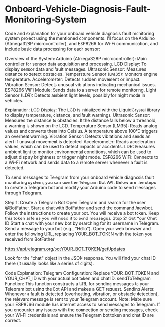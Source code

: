 # Onboard-Vehicle-Diagnosis-Fault-Monitoring-System

Code and explanation for your onboard vehicle diagnosis fault monitoring system project using the mentioned components. I'll focus on the Arduino (Atmega328P microcontroller), and ESP8266 for Wi-Fi communication, and include basic data processing for each sensor:

Overview of the System:
Arduino (Atmega328P microcontroller): Main controller for sensor data acquisition and processing.
LCD Display: To display sensor data and fault messages.
Ultrasonic Sensor: Measures distance to detect obstacles.
Temperature Sensor (LM35): Monitors engine temperature.
Accelerometer: Detects sudden movement or impact.
Vibration Sensor: Detects unusual vibrations indicating mechanical issues.
ESP8266 WiFi Module: Sends data to a server for remote monitoring.
Light Sensor (LDR): Detects ambient light levels, possibly for night mode in vehicles.

Explanation:
LCD Display: The LCD is initialized with the LiquidCrystal library to display temperature, distance, and fault warnings.
Ultrasonic Sensor: Measures the distance to obstacles. If the distance falls below a threshold, a warning is shown on the LCD.
Temperature Sensor (LM35): Reads analog values and converts them into Celsius. A temperature above 100°C triggers an overheat warning.
Vibration Sensor: Detects vibrations and sends an alert if unusual movement is detected.
Accelerometer: Reads acceleration values, which can be used to detect impacts or accidents.
LDR: Measures ambient light to monitor environmental conditions, which can be used to adjust display brightness or trigger night mode.
ESP8266 WiFi: Connects to a Wi-Fi network and sends data to a remote server whenever a fault is detected.




To send messages to Telegram from your onboard vehicle diagnosis fault monitoring system, you can use the Telegram Bot API. Below are the steps to create a Telegram bot and modify your Arduino code to send messages through Telegram.

Step 1: Create a Telegram Bot
Open Telegram and search for the user @BotFather.
Start a chat with BotFather and send the command /newbot.
Follow the instructions to create your bot. You will receive a bot token. Keep this token safe as you will need it to send messages.
Step 2: Get Your Chat ID
Start a chat with your new bot by searching for its username in Telegram.
Send a message to your bot (e.g., "Hello").
Open your web browser and enter the following URL, replacing YOUR_BOT_TOKEN with the token you received from BotFather:

https://api.telegram.org/botYOUR_BOT_TOKEN/getUpdates

Look for the "chat" object in the JSON response. You will find your chat ID there (it usually looks like a series of digits).

Code Explanation:
Telegram Configuration: Replace YOUR_BOT_TOKEN and YOUR_CHAT_ID with your actual bot token and chat ID.
sendToTelegram Function: This function constructs a URL for sending messages to your Telegram bot using the Bot API and makes a GET request.
Sending Alerts: Whenever a fault is detected (overheating, vibration, or obstacle detection), the relevant message is sent to your Telegram account.
Note:
Make sure your ESP8266 module has internet access to send messages to Telegram.
If you encounter any issues with the connection or sending messages, check your Wi-Fi credentials and ensure the Telegram bot token and chat ID are correct.
